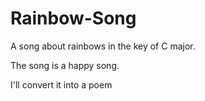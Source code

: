 # Rainbow-Song

A song about rainbows in the key of C major.

The song is a happy song.

I'll convert it into a poem
